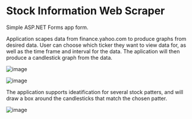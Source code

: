 
# Stock Information Web Scraper

Simple ASP.NET Forms app form.

Application scapes data from finance.yahoo.com to produce graphs from desired data.  User can choose which ticker they want to view data for, as well as the time frame and interval for the data.  The aplication will then produce a candlestick graph from the data.

![image](https://user-images.githubusercontent.com/50191607/197419866-feb30a65-841a-445e-b043-d56108a355c8.png)

![image](https://user-images.githubusercontent.com/50191607/197419908-921bcbba-4444-4a60-82fe-8adbac1f8be1.png)

The application supports ideatification for several stock patters, and will draw a box around the candlesticks that match the chosen patter.

![image](https://user-images.githubusercontent.com/50191607/197419917-f5e70e09-6eb5-4d0e-b888-58dd4e93bc61.png)

